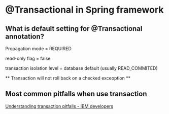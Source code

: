 # @Transactional in Spring framework
## What is default setting for @Transactional annotation?
Propagation mode = REQUIRED

read-only flag = false

transaction isolation level = database default (usually READ_COMMITED)

** Transaction will not roll back on a checked exceoption **

## Most common pitfalls when use transaction
[Understanding transaction pitfalls - IBM developers](https://www.ibm.com/developerworks/library/j-ts1/)
